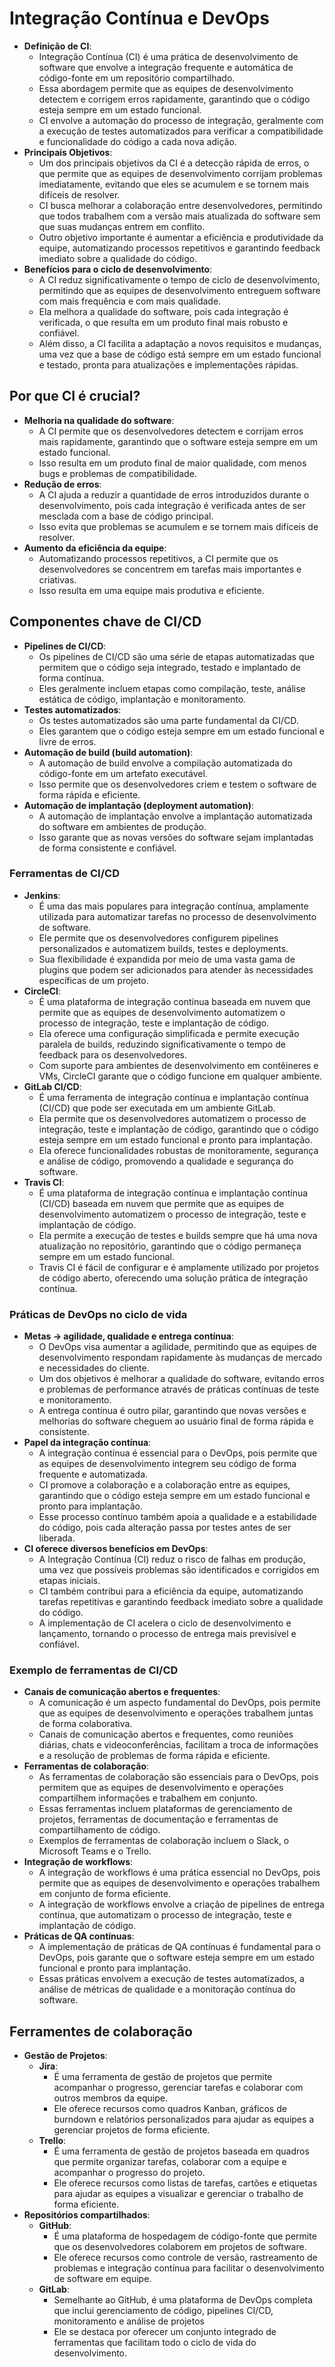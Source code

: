 # Integração Contínua e DevOps

- **Definição de CI**:
  - Integração Contínua (CI) é uma prática de desenvolvimento de software que envolve a integração frequente e automática de código-fonte em um repositório compartilhado.
  - Essa abordagem permite que as equipes de desenvolvimento detectem e corrigem erros rapidamente, garantindo que o código esteja sempre em um estado funcional.
  - CI envolve a automação do processo de integração, geralmente com a execução de testes automatizados para verificar a compatibilidade e funcionalidade do código a cada nova adição.
- **Principais Objetivos**:
  - Um dos principais objetivos da CI é a detecção rápida de erros, o que permite que as equipes de desenvolvimento corrijam problemas imediatamente, evitando que eles se acumulem e se tornem mais difíceis de resolver.
  - CI busca melhorar a colaboração entre desenvolvedores, permitindo que todos trabalhem com a versão mais atualizada do software sem que suas mudanças entrem em conflito.
  - Outro objetivo importante é aumentar a eficiência e produtividade da equipe, automatizando processos repetitivos e garantindo feedback imediato sobre a qualidade do código.
- **Benefícios para o ciclo de desenvolvimento**:
  - A CI reduz significativamente o tempo de ciclo de desenvolvimento, permitindo que as equipes de desenvolvimento entreguem software com mais frequência e com mais qualidade.
  - Ela melhora a qualidade do software, pois cada integração é verificada, o que resulta em um produto final mais robusto e confiável.
  - Além disso, a CI facilita a adaptação a novos requisitos e mudanças, uma vez que a base de código está sempre em um estado funcional e testado, pronta para atualizações e implementações rápidas.

## Por que CI é crucial?
- **Melhoria na qualidade do software**:
  - A CI permite que os desenvolvedores detectem e corrijam erros mais rapidamente, garantindo que o software esteja sempre em um estado funcional.
  - Isso resulta em um produto final de maior qualidade, com menos bugs e problemas de compatibilidade.
- **Redução de erros**:
  - A CI ajuda a reduzir a quantidade de erros introduzidos durante o desenvolvimento, pois cada integração é verificada antes de ser mesclada com a base de código principal.
  - Isso evita que problemas se acumulem e se tornem mais difíceis de resolver.
- **Aumento da eficiência da equipe**:
  - Automatizando processos repetitivos, a CI permite que os desenvolvedores se concentrem em tarefas mais importantes e criativas.
  - Isso resulta em uma equipe mais produtiva e eficiente.

## Componentes chave de CI/CD

- **Pipelines de CI/CD**:
  - Os pipelines de CI/CD são uma série de etapas automatizadas que permitem que o código seja integrado, testado e implantado de forma contínua.
  - Eles geralmente incluem etapas como compilação, teste, análise estática de código, implantação e monitoramento.
- **Testes automatizados**:
  - Os testes automatizados são uma parte fundamental da CI/CD.
  - Eles garantem que o código esteja sempre em um estado funcional e livre de erros.
- **Automação de build (build automation)**:
  - A automação de build envolve a compilação automatizada do código-fonte em um artefato executável.
  - Isso permite que os desenvolvedores criem e testem o software de forma rápida e eficiente.
- **Automação de implantação (deployment automation)**:
  - A automação de implantação envolve a implantação automatizada do software em ambientes de produção.
  - Isso garante que as novas versões do software sejam implantadas de forma consistente e confiável.

### Ferramentas de CI/CD
- **Jenkins**:
  - É uma das mais populares para integração contínua, amplamente utilizada para automatizar tarefas no processo de desenvolvimento de software.
  - Ele permite que os desenvolvedores configurem pipelines personalizados e automatizem builds, testes e deployments.
  - Sua flexibilidade é expandida por meio de uma vasta gama de plugins que podem ser adicionados para atender às necessidades específicas de um projeto.
- **CircleCI**:
  - É uma plataforma de integração contínua baseada em nuvem que permite que as equipes de desenvolvimento automatizem o processo de integração, teste e implantação de código.
  - Ela oferece uma configuração simplificada e permite execução paralela de builds, reduzindo significativamente o tempo de feedback para os desenvolvedores.
  - Com suporte para ambientes de desenvolvimento em contêineres e VMs, CircleCI garante que o código funcione em qualquer ambiente.
- **GitLab CI/CD**:
  - É uma ferramenta de integração contínua e implantação contínua (CI/CD) que pode ser executada em um ambiente GitLab.
  - Ela permite que os desenvolvedores automatizem o processo de integração, teste e implantação de código, garantindo que o código esteja sempre em um estado funcional e pronto para implantação.
  - Ela oferece funcionalidades robustas de monitoramente, segurança e análise de código, promovendo a qualidade e segurança do software.
- **Travis CI**:
  - É uma plataforma de integração contínua e implantação contínua (CI/CD) baseada em nuvem que permite que as equipes de desenvolvimento automatizem o processo de integração, teste e implantação de código.
  - Ela permite a execução de testes e builds sempre que há uma nova atualização no repositório, garantindo que o código permaneça sempre em um estado funcional.
  - Travis CI é fácil de configurar e é amplamente utilizado por projetos de código aberto, oferecendo uma solução prática de integração contínua.

### Práticas de DevOps no ciclo de vida

- **Metas -> agilidade, qualidade e entrega contínua**:
  - O DevOps visa aumentar a agilidade, permitindo que as equipes de desenvolvimento respondam rapidamente às mudanças de mercado e necessidades do cliente.
  - Um dos objetivos é melhorar a qualidade do software, evitando erros e problemas de performance através de práticas contínuas de teste e monitoramento.
  - A entrega contínua é outro pilar, garantindo que novas versões e melhorias do software cheguem ao usuário final de forma rápida e consistente.
- **Papel da integração contínua**:
  - A integração contínua é essencial para o DevOps, pois permite que as equipes de desenvolvimento integrem seu código de forma frequente e automatizada.
  - CI promove a colaboração e a colaboração entre as equipes, garantindo que o código esteja sempre em um estado funcional e pronto para implantação.
  - Esse processo contínuo também apoia a qualidade e a estabilidade do código, pois cada alteração passa por testes antes de ser liberada.
- **CI oferece diversos benefícios em DevOps**:
  - A Integração Contínua (CI) reduz o risco de falhas em produção, uma vez que possíveis problemas são identificados e corrigidos em etapas iniciais.
  - CI também contribui para a eficiência da equipe, automatizando tarefas repetitivas e garantindo feedback imediato sobre a qualidade do código.
  - A implementação de CI acelera o ciclo de desenvolvimento e lançamento, tornando o processo de entrega mais previsível e confiável.

### Exemplo de ferramentas de CI/CD

- **Canais de comunicação abertos e frequentes**:
  - A comunicação é um aspecto fundamental do DevOps, pois permite que as equipes de desenvolvimento e operações trabalhem juntas de forma colaborativa.
  - Canais de comunicação abertos e frequentes, como reuniões diárias, chats e videoconferências, facilitam a troca de informações e a resolução de problemas de forma rápida e eficiente.
- **Ferramentas de colaboração**:
  - As ferramentas de colaboração são essenciais para o DevOps, pois permitem que as equipes de desenvolvimento e operações compartilhem informações e trabalhem em conjunto.
  - Essas ferramentas incluem plataformas de gerenciamento de projetos, ferramentas de documentação e ferramentas de compartilhamento de código.
  - Exemplos de ferramentas de colaboração incluem o Slack, o Microsoft Teams e o Trello.
- **Integração de workflows**:
  - A integração de workflows é uma prática essencial no DevOps, pois permite que as equipes de desenvolvimento e operações trabalhem em conjunto de forma eficiente.
  - A integração de workflows envolve a criação de pipelines de entrega contínua, que automatizam o processo de integração, teste e implantação de código.
- **Práticas de QA contínuas**:
  - A implementação de práticas de QA contínuas é fundamental para o DevOps, pois garante que o software esteja sempre em um estado funcional e pronto para implantação.
  - Essas práticas envolvem a execução de testes automatizados, a análise de métricas de qualidade e a monitoração contínua do software.

## Ferramentes de colaboração 

- **Gestão de Projetos**:
  - **Jira**:
    - É uma ferramenta de gestão de projetos que permite acompanhar o progresso, gerenciar tarefas e colaborar com outros membros da equipe.
    - Ele oferece recursos como quadros Kanban, gráficos de burndown e relatórios personalizados para ajudar as equipes a gerenciar projetos de forma eficiente.
  - **Trello**:
    - É uma ferramenta de gestão de projetos baseada em quadros que permite organizar tarefas, colaborar com a equipe e acompanhar o progresso do projeto.
    - Ele oferece recursos como listas de tarefas, cartões e etiquetas para ajudar as equipes a visualizar e gerenciar o trabalho de forma eficiente.
- **Repositórios compartilhados**:
  - **GitHub**:
    - É uma plataforma de hospedagem de código-fonte que permite que os desenvolvedores colaborem em projetos de software.
    - Ele oferece recursos como controle de versão, rastreamento de problemas e integração contínua para facilitar o desenvolvimento de software em equipe.
  - **GitLab**:
    - Semelhante ao GitHub, é uma plataforma de DevOps completa que inclui gerenciamento de código, pipelines CI/CD, monitoramento e análise de projetos
    - Ele se destaca por oferecer um conjunto integrado de ferramentas que facilitam todo o ciclo de vida do desenvolvimento.